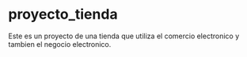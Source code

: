 # proyecto_tienda
Este es un proyecto de una tienda que utiliza el comercio electronico y tambien el negocio electronico.
